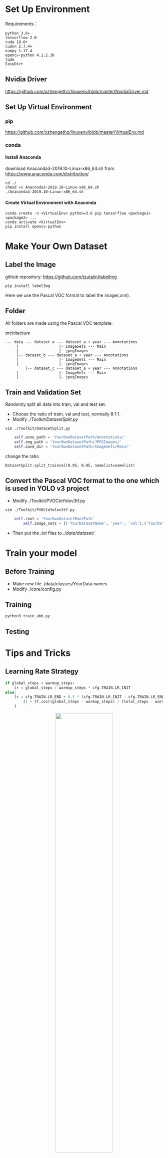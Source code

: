 # Set Up Environment
Requirements：
```
python 3.6+
tensorflow 2.0
cuda 10.0+
cudnn 2.7.4+
numpy 1.17.4 
opencv-python 4.1.2.30 
tqdm
EasyDict
```
## Nvidia Driver
https://github.com/xzhengethz/linuxenv/blob/master/NvidiaDriver.md
## Set Up Virtual Environment
### pip
https://github.com/xzhengethz/linuxenv/blob/master/VirtualEnv.md
### conda
#### Install Anaconda
download Anaconda3-2019.10-Linux-x86_64.sh from https://www.anaconda.com/distribution/
```
cd ./
chmod +x Anaconda3-2019.10-Linux-x86_64.sh
./Anaconda3-2019.10-Linux-x86_64.sh
```
#### Create Virtual Environment with Anaconda
```
conda create -n <VirtualEnv> python=3.6 pip tensorflow <package1> <package2> ...
conda activate <VirtualEnv>
pip install opencv-python
```
# Make Your Own Dataset
## Label the Image
github repository: https://github.com/tzutalin/labelImg
```
pip install labelImg
```
Here we use the Pascal VOC format to label the image(.xml).
## Folder
All folders are made using the Pascal VOC template.

*architecture*
```
--- data --- dataset_a --- dataset_a + year --- Annotations
	 |				    |- ImageSets --- Main
	 |				    |- jpegImages
	 |-- dataset_b --- dataset_a + year --- Annotations
	 |				    |- ImageSets --- Main
	 |				    |- jpegImages
         |-- dataset_c --- dataset_a + year --- Annotations
	 |				    |- ImageSets --- Main
	 |				    |- jpegImages
```
## Train and Validation Set
Randomly split all data into train, val and test set.
- Choose the ratio of train, val and test, normally 8:1:1.
- Modify *./Toolkit/DatasetSplit.py*
```
vim ./Toolkit/DatasetSplit.py
```
``` python
	self.anno_path = 'YourOwnDatasetPath/Annotations/'
	self.img_path = 'YourOwnDatasetPath/JPEGImages/'
	self.save_dir = 'YourOwnDatasetPath/ImageSets/Main/'
```
change the ratio
```
DatasetSplit.split_trainval(0.95, 0.05, namelist=namelist)
```
## Convert the Pascal VOC format to the one which is used in YOLO v3 project
- Modify ./Toolkit/PVOCtoYolov3tf.py
```
vim ./Toolkit/PVOCtoYolov3tf.py
```
``` python
	self.root = 'YourOwnDatasetRootPath'
        self.image_sets = [('YourDatasetName', 'year', 'val'),('YourDatasetName', 'year', 'train'),('YourDatasetName', 'year', 'test')]
```
- Then put the *.txt* files to *./data/dataset/*
# Train your model
## Before Training
- Make new file ./data/classes/YourData.names
- Modify ./core/config.py
## Training
```
python3 train_abb.py
```
## Testing

# Tips and Tricks
## Learning Rate Strategy
``` python
if global_steps < warmup_steps:
	lr = global_steps / warmup_steps * cfg.TRAIN.LR_INIT
else:
	lr = cfg.TRAIN.LR_END + 0.5 * (cfg.TRAIN.LR_INIT - cfg.TRAIN.LR_END) * (
	    (1 + tf.cos((global_steps - warmup_steps) / (total_steps - warmup_steps) * np.pi))
	)
```
<p align="center">
    <img width="60%" src="https://github.com/xzhengethz/linuxenv/blob/master/Images/LearningRateStrategy.png" style="max-width:80%;">
    </a>
</p>

